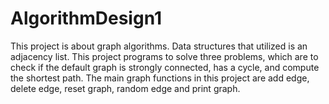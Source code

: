 # AlgorithmDesign1

This project is about graph algorithms. Data structures that utilized is an adjacency list. This project programs to solve three problems, which are to check if the default graph is strongly connected, has a cycle, and compute the shortest path. The main graph functions in this project are add edge, delete edge, reset graph, random edge and print graph.
